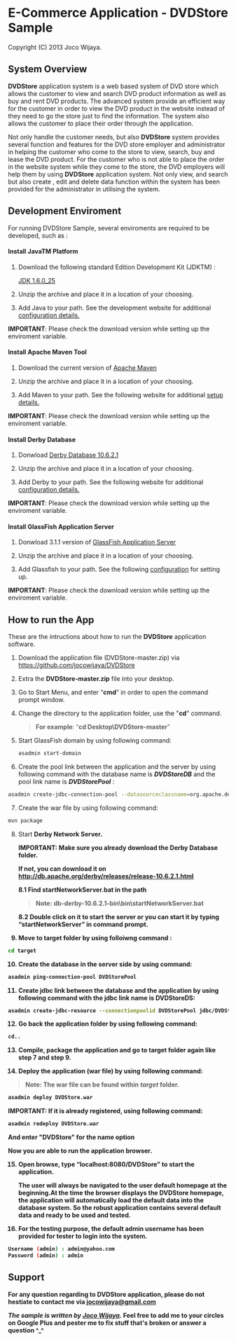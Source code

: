E-Commerce Application - DVDStore Sample
========
Copyright (C) 2013 Joco Wijaya.

<h2>System Overview</h2>

<b>DVDStore</b> application system is a web based system of DVD store which allows the customer to view and search DVD product information as well as buy and rent DVD products. The advanced system provide an efficient way for the customer in order to view the DVD product in the website instead of they need to go the store just to find the information. The system also allows the customer to place their order through the application. 

Not only handle the customer needs, but also <b>DVDStore</b> system provides several function and features for the DVD store employer and administrator in helping the customer who come to the store to view, search, buy and lease the DVD product. For the customer who is not able to place the order in the website system while they come to the store, the DVD employers will help them by using <b>DVDStore</b> application system. Not only view, and search but also create , edit and delete data function within the system has been provided for the administrator in utilising the system.

<h2>Development Enviroment</h2>

For running DVDStore Sample, several enviroments are required to be developed, such as :

<h4>Install JavaTM Platform</h4>

   1. Download the following standard Edition Development Kit (JDKTM) : 
   
      [JDK 1.6.0_25](http://www.oracle.com/technetwork/java/javase/downloads/jdk-6u25-download-346242.html)

   2. Unzip the archive and place it in a location of your choosing.
   
   3. Add Java to your path. See the development website for additional [configuration details.](http://vietpad.sourceforge.net/javaonwindows.html)  
   
   <b>IMPORTANT</b>: Please check the download version while setting up the enviroment variable.   

<h4>Install Apache Maven Tool</h4>

   1. Download the current version of [Apache Maven](http://maven.apache.org/download.html) 
   
   2. Unzip the archive and place it in a location of your choosing.
   
   3. Add Maven to your path. See the following website for additional [setup details.](http://www.tutorialspoint.com/maven/maven_environment_setup.htm)

   <b>IMPORTANT</b>: Please check the download version while setting up the enviroment variable.   

<h4>Install Derby Database</h4>

   1. Donwload [Derby Database 10.6.2.1](http://db.apache.org/derby/releases/release-10.6.2.1.html) 
   
   2. Unzip the archive and place it in a location of your choosing.
   
   3. Add Derby to your path. See the following website for additional [configuration details.](http://db.apache.org/derby/docs/10.0/manuals/getstart/gspr16.html)

   <b>IMPORTANT</b>: Please check the download version while setting up the enviroment variable. 
   
<h4>Install GlassFish Application Server</h4>

   1. Donwload 3.1.1 version of [GlassFish Application Server](http://glassfish.java.net/downloads/3.1-final.html)
   
   2. Unzip the archive and place it in a location of your choosing.
   
   3. Add Glassfish to your path. See the following [configuration](http://www.eteration.com/installing-glassfish-creating-domains-deploying-applications-to-glassfish-server/) for setting up.

   <b>IMPORTANT</b>: Please check the download version while setting up the enviroment variable. 

<h2>How to run the App</h2>

These are the intructions about how to run the <b>DVDStore</b> application software.

1. Download the application file (DVDStore-master.zip) via https://github.com/jocowijaya/DVDStore

2. Extra the <b>DVDStore-master.zip</b> file into your desktop. 

3. Go to Start Menu, and enter “<b>cmd</b>” in order to open the command prompt window.

4. Change the directory to the application folder, use the "<b>cd</b>" command. 

   > **For example**: “<b>cd Desktop\DVDStore-master</b>”

5. Start GlassFish domain by using following command: 

    ```sh
    asadmin start-domain
    ```

6. Create the pool link between the application and the server by using following command with the database name is <i><b>DVDStoreDB</b></i> and the pool link name is <i><b>DVDStorePool</b></i> : 

  ```sh
  asadmin create-jdbc-connection-pool --datasourceclassname=org.apache.derby.jdbc.ClientDataSource --restype=javax.sql.DataSource --property portNumber=1527:password=APP:user=APP:serverName=localhost:databaseName=DVDStoreDB:ConnectionAttributes=;create\=true DVDStorePool
  ```
  
7. Create the war file by using following command: 

  ```sh
  mvn package
  ```
  
8. Start <b>Derby Network Server<b>. 

    <b>IMPORTANT</b>: Make sure you already download the Derby Database folder.
   
    If not, you can download it on http://db.apache.org/derby/releases/release-10.6.2.1.html
   
   8.1 Find <b>startNetworkServer.bat</b> in the path 

   > **Note**: <b>db-derby-10.6.2.1-bin\bin\startNetworkServer.bat</b>

   8.2 Double click on it to start the server or you can start it by typing “startNetworkServer” in command prompt.
   
9. Move to target folder by using folloiwng command :

  ```sh
  cd target
  ```
10. Create the database in the server side by using command: 
  
  ```sh
  asadmin ping-connection-pool DVDStorePool
  ```
  
11. Create jdbc link between the database and the application by using following command with the jdbc link name is <b>DVDStoreDS</b>: 

  ```sh
  asadmin create-jdbc-resource --connectionpoolid DVDStorePool jdbc/DVDStoreDS
  ```
  
12. Go back the application folder by using following command: 
  ```sh
  cd..
  ```

13. Compile, package the application and go to target folder again like <b>step 7</b> and <b>step 9</b>.

14. Deploy the application (war file) by using following command:

  >**Note**: <b>The war file can be found within <i>target</i> folder.</b>
 
  ```sh
  asadmin deploy DVDStore.war 
  ```

  <b>IMPORTANT</b>: If it is already registered, using following command:
  
  ```sh
  asadmin redeploy DVDStore.war
  ```
  
  And enter "<b>DVDStore</b>" for the name option
  
  Now you are able to run the application browser.
  
15. Open browse, type “<b>localhost:8080/DVDStore</b>” to start the application.
    
    The user will always be navigated to the user default homepage at the beginning.At the time the browser displays the DVDStore homepage, the application will automatically load the default data into the database system. So the robust application contains several default data and ready to be used and tested.

16. For the testing purpose, the default admin username has been provided for tester to login into the system.

  ```sh
  Username (admin) : admin@yahoo.com
  Password (admin) : admin
  ```
  
<h2>Support</h2>

For any question regarding to DVDStore application, please do not hestiate to contact me via jocowijaya@gmail.com

*The sample is written by [Joco Wijaya](https://plus.google.com/106156651020787222104).* Feel free to add me to your circles on Google Plus and pester me to fix stuff that's broken or answer a question ^_^
